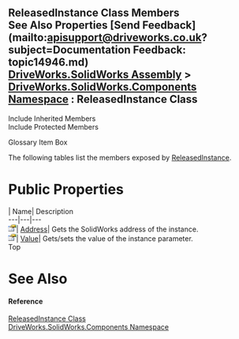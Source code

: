 ReleasedInstance Class Members   
See Also Properties [Send Feedback](mailto:apisupport@driveworks.co.uk?subject=Documentation Feedback: topic14946.md)  
[DriveWorks.SolidWorks Assembly](topic13342.md) > [DriveWorks.SolidWorks.Components Namespace](topic13925.md) : ReleasedInstance Class  
---  
  
Include Inherited Members    
Include Protected Members  


Glossary Item Box

The following tables list the members exposed by [ReleasedInstance](topic14946.md).

# Public Properties

| Name| Description  
---|---|---  
![Public Property](dotnetimages/publicProperty.gif)| [Address](topic14952.md)| Gets the SolidWorks address of the instance.   
![Public Property](dotnetimages/publicProperty.gif)| [Value](topic14953.md)| Gets/sets the value of the instance parameter.   
Top

# See Also

#### Reference

[ReleasedInstance Class](topic14946.md)   
[DriveWorks.SolidWorks.Components Namespace](topic13925.md)


